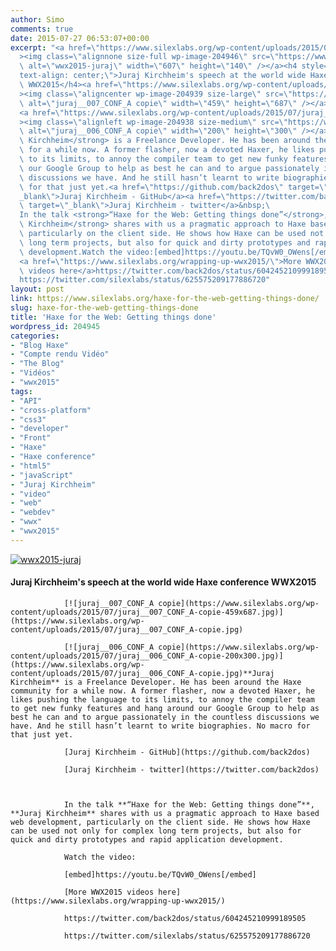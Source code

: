 ```yaml
---
author: Simo
comments: true
date: 2015-07-27 06:53:07+00:00
excerpt: "<a href=\"https://www.silexlabs.org/wp-content/uploads/2015/07/wwx2015-juraj.png\"\
  ><img class=\"alignnone size-full wp-image-204946\" src=\"https://www.silexlabs.org/wp-content/uploads/2015/07/wwx2015-juraj.png\"\
  \ alt=\"wwx2015-juraj\" width=\"607\" height=\"140\" /></a><h4 style=\"\
  text-align: center;\">Juraj Kirchheim's speech at the world wide Haxe conference\
  \ WWX2015</h4><a href=\"https://www.silexlabs.org/wp-content/uploads/2015/07/juraj__007_CONF_A-copie.jpg\"\
  ><img class=\"aligncenter wp-image-204939 size-large\" src=\"https://www.silexlabs.org/wp-content/uploads/2015/07/juraj__007_CONF_A-copie-459x687.jpg\"\
  \ alt=\"juraj__007_CONF_A copie\" width=\"459\" height=\"687\" /></a>\
  <a href=\"https://www.silexlabs.org/wp-content/uploads/2015/07/juraj__006_CONF_A-copie.jpg\"\
  ><img class=\"alignleft wp-image-204938 size-medium\" src=\"https://www.silexlabs.org/wp-content/uploads/2015/07/juraj__006_CONF_A-copie-200x300.jpg\"\
  \ alt=\"juraj__006_CONF_A copie\" width=\"200\" height=\"300\" /></a><strong>Juraj\
  \ Kirchheim</strong> is a Freelance Developer. He has been around the Haxe community\
  \ for a while now. A former flasher, now a devoted Haxer, he likes pushing the language\
  \ to its limits, to annoy the compiler team to get new funky features and hang around\
  \ our Google Group to help as best he can and to argue passionately in the countless\
  \ discussions we have. And he still hasn’t learnt to write biographies. No macro\
  \ for that just yet.<a href=\"https://github.com/back2dos\" target=\"\
  _blank\">Juraj Kirchheim - GitHub</a><a href=\"https://twitter.com/back2dos\"\
  \ target=\"_blank\">Juraj Kirchheim - twitter</a>&nbsp;\
  In the talk <strong>“Haxe for the Web: Getting things done”</strong>, <strong>Juraj\
  \ Kirchheim</strong> shares with us a pragmatic approach to Haxe based web development,\
  \ particularly on the client side. He shows how Haxe can be used not only for complex\
  \ long term projects, but also for quick and dirty prototypes and rapid application\
  \ development.Watch the video:[embed]https://youtu.be/TQvW0_OWens[/embed]\
  <a href=\"https://www.silexlabs.org/wrapping-up-wwx2015/\">More WWX2015\
  \ videos here</a>https://twitter.com/back2dos/status/604245210999189505\
  https://twitter.com/silexlabs/status/625575209177886720"
layout: post
link: https://www.silexlabs.org/haxe-for-the-web-getting-things-done/
slug: haxe-for-the-web-getting-things-done
title: 'Haxe for the Web: Getting things done'
wordpress_id: 204945
categories:
- "Blog Haxe"
- "Compte rendu Vidéo"
- "The Blog"
- "Vidéos"
- "wwx2015"
tags:
- "API"
- "cross-platform"
- "css3"
- "developer"
- "Front"
- "Haxe"
- "Haxe conference"
- "html5"
- "javaScript"
- "Juraj Kirchheim"
- "video"
- "web"
- "webdev"
- "wwx"
- "wwx2015"
---
```


[![wwx2015-juraj](https://www.silexlabs.org/wp-content/uploads/2015/07/wwx2015-juraj.png)](https://www.silexlabs.org/wp-content/uploads/2015/07/wwx2015-juraj.png)


#### Juraj Kirchheim's speech at the world wide Haxe conference WWX2015


				[![juraj__007_CONF_A copie](https://www.silexlabs.org/wp-content/uploads/2015/07/juraj__007_CONF_A-copie-459x687.jpg)](https://www.silexlabs.org/wp-content/uploads/2015/07/juraj__007_CONF_A-copie.jpg)

				[![juraj__006_CONF_A copie](https://www.silexlabs.org/wp-content/uploads/2015/07/juraj__006_CONF_A-copie-200x300.jpg)](https://www.silexlabs.org/wp-content/uploads/2015/07/juraj__006_CONF_A-copie.jpg)**Juraj Kirchheim** is a Freelance Developer. He has been around the Haxe community for a while now. A former flasher, now a devoted Haxer, he likes pushing the language to its limits, to annoy the compiler team to get new funky features and hang around our Google Group to help as best he can and to argue passionately in the countless discussions we have. And he still hasn’t learnt to write biographies. No macro for that just yet.

				[Juraj Kirchheim - GitHub](https://github.com/back2dos)

				[Juraj Kirchheim - twitter](https://twitter.com/back2dos)



				In the talk **“Haxe for the Web: Getting things done”**, **Juraj Kirchheim** shares with us a pragmatic approach to Haxe based web development, particularly on the client side. He shows how Haxe can be used not only for complex long term projects, but also for quick and dirty prototypes and rapid application development.

				Watch the video:

				[embed]https://youtu.be/TQvW0_OWens[/embed]

				[More WWX2015 videos here](https://www.silexlabs.org/wrapping-up-wwx2015/)

				https://twitter.com/back2dos/status/604245210999189505

				https://twitter.com/silexlabs/status/625575209177886720
